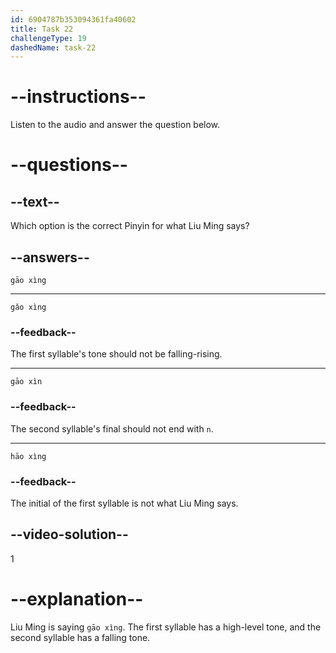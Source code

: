 ```yaml
---
id: 6904787b353094361fa40602
title: Task 22
challengeType: 19
dashedName: task-22
---
```


<!-- (Audio) Liu Ming: 高兴 (gāo xìng) -->

# --instructions--

Listen to the audio and answer the question below.

# --questions--

## --text--

Which option is the correct Pinyin for what Liu Ming says?

## --answers--

`gāo xìng`

---

`gǎo xìng`

### --feedback--

The first syllable's tone should not be falling-rising.

---

`gāo xìn`

### --feedback--

The second syllable's final should not end with `n`.

---

`hāo xìng`

### --feedback--

The initial of the first syllable is not what Liu Ming says.

## --video-solution--

1

# --explanation--

Liu Ming is saying `gāo xìng`. The first syllable has a high-level tone, and the second syllable has a falling tone.
